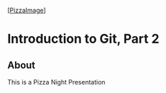 [[PizzaImage]]

Introduction to Git, Part 2
===========================

About
-----
This is a Pizza Night Presentation

[PizzaImage]: http://www.openclipart.org/image/200px/svg_to_png/1311166146.png

